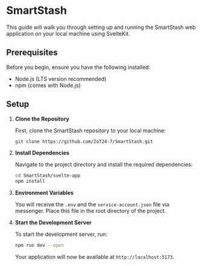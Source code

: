 # SmartStash

This guide will walk you through setting up and running the SmartStash web application on your local machine using SvelteKit.

## Prerequisites

Before you begin, ensure you have the following installed:

- Node.js (LTS version recommended)
- npm (comes with Node.js)

## Setup

1. **Clone the Repository**

   First, clone the SmartStash repository to your local machine:

   ```bash
   git clone https://github.com/IoT24-7/SmartStash.git
   ```

2. **Install Dependencies**

   Navigate to the project directory and install the required dependencies:

   ```bash
   cd SmartStash/svelte-app
   npm install
   ```

3. **Environment Variables**

   You will receive the `.env` and the `service-account.json` file via messenger. Place this file in the root directory of the project.

4. **Start the Development Server**

   To start the development server, run:

   ```bash
   npm run dev --open
   ```

   Your application will now be available at `http://localhost:5173`.
